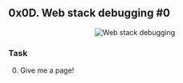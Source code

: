 ## 0x0D. Web stack debugging #0

<p align="center"><img src="https://i.ibb.co/1Z4mzR3/uWLzjc8.jpg" alt="Web stack debugging" /></p>

### Task
0. Give me a page!
